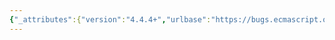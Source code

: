 ```yaml
---
{"_attributes":{"version":"4.4.4+","urlbase":"https://bugs.ecmascript.org/","maintainer":"dherman@mozilla.com"},"bug":{"bug_id":4207,"creation_ts":"2015-03-24 09:22:00 -0700","short_desc":"14.4.14 Evaluation: Step 6.b.iv.4 is unreachable","delta_ts":"2015-04-03 12:35:35 -0700","product":"Draft for 6th Edition","component":"technical issue","version":"Rev 36: March 17, 2015 Release Candidate 3","rep_platform":"All","op_sys":"All","bug_status":"RESOLVED","resolution":"FIXED","priority":"Normal","bug_severity":"normal","everconfirmed":true,"reporter":{"uid":"andrebargull","name":"André Bargull"},"assigned_to":{"uid":"allen","name":"Allen Wirfs-Brock"},"long_desc":[{"commentid":13923,"comment_count":0,"who":{"uid":"andrebargull","name":"André Bargull"},"bug_when":"2015-03-24 09:22:04 -0700","thetext":"14.4.14 Runtime Semantics: Evaluation\n  YieldExpression : yield * AssignmentExpression\n\n\nStep 6.b.iv.4 is unreachable because the algorithm always returns at 6.b.iv.3:\n\nChange 6.b.iv.2 from:\n> Let closeResult be IteratorClose(iterator, received).\n\nto:\n> Let closeResult be IteratorClose(iterator, Completion{[[type]]: normal, [[value]]: received.[[value]], [[target]]:empty})."},{"commentid":14009,"comment_count":1,"who":{"uid":"allen","name":"Allen Wirfs-Brock"},"bug_when":"2015-04-02 06:33:07 -0700","thetext":"fixed in rev37 editor's draft\n\nSince IteratorClose is always going to produce an abrupt completion all that is needed is a 'Return' of the result of 6.b.1v.2\n\nThe only time IteratorClose will return something other than /received/ is if its GetMethod call fails.  In that case, it's fine to just propagate whatever exception that produced."},{"commentid":14013,"comment_count":2,"who":{"uid":"andrebargull","name":"André Bargull"},"bug_when":"2015-04-02 07:03:21 -0700","thetext":"(In reply to Allen Wirfs-Brock from comment #1)\n> Since IteratorClose is always going to produce an abrupt completion all that\n> is needed is a 'Return' of the result of 6.b.1v.2\n\nThat means the \"protocol violation\" proposal from [1] is dropped?\n\n[1] https://esdiscuss.org/topic/a-weird-yield-edge-case#content-6"},{"commentid":14015,"comment_count":3,"who":{"uid":"allen","name":"Allen Wirfs-Brock"},"bug_when":"2015-04-02 07:34:51 -0700","thetext":"ah, right!\n\nok, your fix does it.  Except that I don't see any point in passing received.[[value]] into IteratorClose via the constructed completion record"},{"commentid":14016,"comment_count":4,"who":{"uid":"andrebargull","name":"André Bargull"},"bug_when":"2015-04-02 07:40:33 -0700","thetext":"(In reply to Allen Wirfs-Brock from comment #3)\n> ok, your fix does it.  Except that I don't see any point in passing\n> received.[[value]] into IteratorClose via the constructed completion record\n\nHmm, I've got no idea why I did that..."},{"commentid":14079,"comment_count":5,"who":{"uid":"allen","name":"Allen Wirfs-Brock"},"bug_when":"2015-04-03 12:35:35 -0700","thetext":"In Rev37"}]}}
---
```

